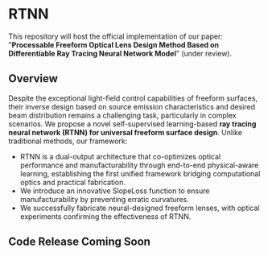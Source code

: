 # RTNN
This repository will host the official implementation of our paper: "**Processable Freeform Optical Lens Design Method Based on Differentiable Ray Tracing Neural Network Model**" (under review).
## Overview
Despite the exceptional light-field control capabilities of freeform surfaces, their inverse design based on source emission characteristics and desired beam distribution remains a challenging task, particularly in complex scenarios. We propose a novel self-supervised learning-based **ray tracing neural network (RTNN) for universal freeform surface design**. Unlike traditional methods, our framework:  
- RTNN is a dual-output architecture that co-optimizes optical performance and manufacturability through end-to-end physical-aware learning, establishing the first unified framework bridging computational optics and practical fabrication.
- We introduce an innovative SlopeLoss function to ensure manufacturability by preventing erratic curvatures.
- We successfully fabricate neural-designed freeform lenses, with optical experiments confirming the effectiveness of RTNN.
## **Code Release Coming Soon**  
